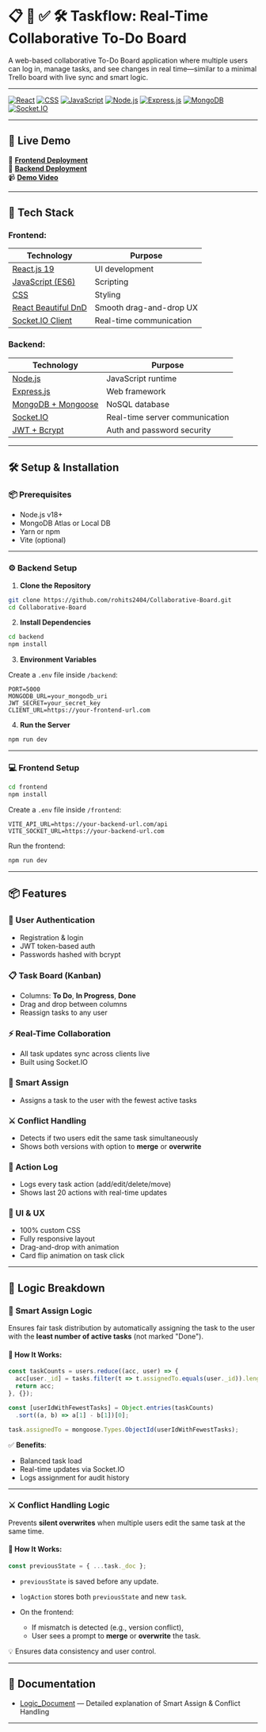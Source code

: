 # 📋 👥 ✅ 🛠️ Taskflow: Real-Time Collaborative To-Do Board

A web-based collaborative To-Do Board application where multiple users can log in, manage tasks, and see changes in real time—similar to a minimal Trello board with live sync and smart logic.

---

[![React](https://img.shields.io/badge/React-v19-blue.svg)](https://reactjs.org/)
[![CSS](https://img.shields.io/badge/CSS-3-blue.svg)](https://developer.mozilla.org/en-US/docs/Web/CSS)
[![JavaScript](https://img.shields.io/badge/JavaScript-ES6-yellow.svg)](https://developer.mozilla.org/en-US/docs/Web/JavaScript)
[![Node.js](https://img.shields.io/badge/Node.js-24-green.svg)](https://nodejs.org/)
[![Express.js](https://img.shields.io/badge/Express.js-5-black.svg)](https://expressjs.com/)
[![MongoDB](https://img.shields.io/badge/MongoDB-Atlas-green.svg)](https://www.mongodb.com/)
[![Socket.IO](https://img.shields.io/badge/Socket.IO-Real--Time-white.svg?logo=socket.io)](https://socket.io/)

---

## 🚀 Live Demo

🔗 [**Frontend Deployment**](https://taskflow-board.vercel.app/)  
🔗 [**Backend Deployment**](https://collaborative-board-9j5q.onrender.com)  
📹 [**Demo Video**](https://www.loom.com/share/0ff76bd018f74639932ff76f3b65e798?sid=4c427979-0ffa-470d-b8ab-a676a84a70ee)

---

## 🧠 Tech Stack

### Frontend:

| Technology | Purpose |
|------------|---------|
| [React.js 19](https://react.dev/) | UI development |
| [JavaScript (ES6)](https://developer.mozilla.org/en-US/docs/Web/JavaScript) | Scripting |
| [CSS](https://developer.mozilla.org/en-US/docs/Web/CSS) | Styling |
| [React Beautiful DnD](https://www.npmjs.com/package/react-beautiful-dnd) | Smooth drag-and-drop UX |
| [Socket.IO Client](https://socket.io/docs/v4/) | Real-time communication |

### Backend:

| Technology | Purpose |
|------------|---------|
| [Node.js](https://nodejs.org/) | JavaScript runtime |
| [Express.js](https://expressjs.com/) | Web framework |
| [MongoDB + Mongoose](https://www.mongodb.com/) | NoSQL database |
| [Socket.IO](https://socket.io/) | Real-time server communication |
| [JWT + Bcrypt](https://jwt.io/) | Auth and password security |

---

## 🛠️ Setup & Installation

### 📦 Prerequisites

- Node.js v18+  
- MongoDB Atlas or Local DB  
- Yarn or npm  
- Vite (optional)

---

### ⚙️ Backend Setup

1. **Clone the Repository**

```bash
git clone https://github.com/rohits2404/Collaborative-Board.git
cd Collaborative-Board
````

2. **Install Dependencies**

```bash
cd backend
npm install
```

3. **Environment Variables**

Create a `.env` file inside `/backend`:

```env
PORT=5000
MONGODB_URL=your_mongodb_uri
JWT_SECRET=your_secret_key
CLIENT_URL=https://your-frontend-url.com
```

4. **Run the Server**

```bash
npm run dev
```

---

### 💻 Frontend Setup

```bash
cd frontend
npm install
```

Create a `.env` file inside `/frontend`:

```env
VITE_API_URL=https://your-backend-url.com/api
VITE_SOCKET_URL=https://your-backend-url.com
```

Run the frontend:

```bash
npm run dev
```

---

## 📦 Features

### 👥 User Authentication

* Registration & login
* JWT token-based auth
* Passwords hashed with bcrypt

### 📋 Task Board (Kanban)

* Columns: **To Do**, **In Progress**, **Done**
* Drag and drop between columns
* Reassign tasks to any user

### ⚡ Real-Time Collaboration

* All task updates sync across clients live
* Built using Socket.IO

### 🧠 Smart Assign

* Assigns a task to the user with the fewest active tasks

### ⚔️ Conflict Handling

* Detects if two users edit the same task simultaneously
* Shows both versions with option to **merge** or **overwrite**

### 📝 Action Log

* Logs every task action (add/edit/delete/move)
* Shows last 20 actions with real-time updates

### 🎨 UI & UX

* 100% custom CSS
* Fully responsive layout
* Drag-and-drop with animation
* Card flip animation on task click

---

## 🧠 Logic Breakdown

### 🔁 Smart Assign Logic

Ensures fair task distribution by automatically assigning the task to the user with the **least number of active tasks** (not marked "Done").

#### 🧮 How It Works:

```js
const taskCounts = users.reduce((acc, user) => {
  acc[user._id] = tasks.filter(t => t.assignedTo.equals(user._id)).length;
  return acc;
}, {});

const [userIdWithFewestTasks] = Object.entries(taskCounts)
  .sort((a, b) => a[1] - b[1])[0];

task.assignedTo = mongoose.Types.ObjectId(userIdWithFewestTasks);
```

✅ **Benefits**:

* Balanced task load
* Real-time updates via Socket.IO
* Logs assignment for audit history

---

### ⚔️ Conflict Handling Logic

Prevents **silent overwrites** when multiple users edit the same task at the same time.

#### 🧪 How It Works:

```js
const previousState = { ...task._doc };
```

* `previousState` is saved before any update.
* `logAction` stores both `previousState` and new `task`.
* On the frontend:

  * If mismatch is detected (e.g., version conflict),
  * User sees a prompt to **merge** or **overwrite** the task.

💡 Ensures data consistency and user control.

---

## 📄 Documentation

* [Logic\_Document](./docs/Logic_Document.md) — Detailed explanation of Smart Assign & Conflict Handling

---
